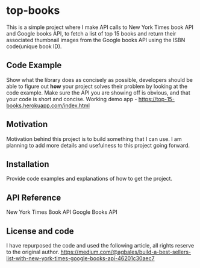# top-books
This is a simple project where I make API calls to New York Times book API and Google books API, to fetch a list of top 15 books and return their associated thumbnail images from the Google books
API using the ISBN code(unique book ID).

## Code Example

Show what the library does as concisely as possible, developers should be able to figure out **how** your project solves their problem by looking at the code example. Make sure the API you are showing off is obvious, and that your code is short and concise.
Working demo app - https://top-15-books.herokuapp.com/index.html

## Motivation

Motivation behind this project is to build something that I can use. I am planning to add more details and usefulness to this project going forward.

## Installation

Provide code examples and explanations of how to get the project.

## API Reference

New York Times Book API
Google Books API

## License and code

I have repurposed the code and used the following article, all rights reserve to the original author.
https://medium.com/@agbales/build-a-best-sellers-list-with-new-york-times-google-books-api-46201c30aec7
